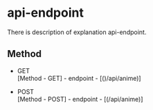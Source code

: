 # api-endpoint

There is description of explanation api-endpoint.

## Method

- GET  
  [Method - GET] - endpoint - [()/api/anime)]

- POST  
  [Method - POST] - endpoint - [(/api/anime)]
